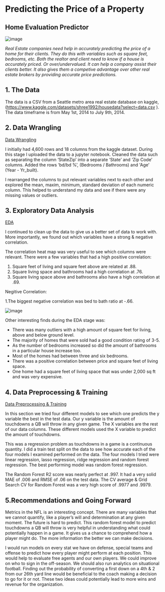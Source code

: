 # Predicting the Price of a Property

## Home Evaluation Predictor 

![image](https://lh3.googleusercontent.com/p/AF1QipMonHBuOOrL0UUzj45iIrfMqY2I76lbLNuPtNFg=w960-h960-n-o-v1)

   *Real Estate companies need help in accurately predicting the price of a home for their clients. They do this with variables such as square feet, bedrooms, etc.  Both the realtor and client need to know if a house is accurately priced. Or over/undervalued. It can help a company assist their clients better. It also gives them a competive advantage over other real estate brokers by providing accurate price predictions.*
 
 
## 1. The Data
The data is a CSV from a Seattle metro area real estate database on kaggle, (https://www.kaggle.com/datasets/shree1992/housedata?select=data.csv ). The data timeframe is from May 1st, 2014 to July 9th, 2014.
 
## 2. Data Wrangling
[Data Wrangling](http://localhost:8888/notebooks/Documents/GitHub/Home%20Price%20Predictor%20Capstone/Data%20Wrangling%20%26%20EDA%20for%20Home%20Price%20Predictor%20Capstone.ipynb)

I initially had 4,600 rows and 18 columns from the kaggle dataset. During this stage I uploaded the data to a jupyter notebook. Cleaned the data such as separating the column ‘StateZip’ into a separate ‘State’ and ‘Zip Code’ columns. Added the rows ‘bd/bd %’, (Bedrooms / Bathrooms) and 'Age’ (Year -  Yr_built).

I rearranged the columns to put relevant variables next to each other and explored the mean, maxim, minimum, standard deviation of each numeric column. This helped to understand my data and see if there were any missing values or outliers.

## 3. Exploratory Data Analysis
[EDA](http://localhost:8888/notebooks/Documents/GitHub/Home%20Price%20Predictor%20Capstone/%20Pre-Processing%2C%20Training%20%20%26%20Modeling.ipynb#)
 
I continued to clean up the data to give us a better set of data to work with. More importantly, we found out which variables have a strong & negative correlation.
 
The correlation heat map was very useful to see which columns were relevant. There were a few variables that had a high positive correlation:
1. Square feet of living and square feet above are related at .88.
2. Square living space and bathrooms had a high correlation at .76.
3. Square living space above and bathrooms also have a high correlation at .69.

Negitive Correlation:

1.The biggest negative correlation was bed to bath ratio at -.66.

 ![image](https://user-images.githubusercontent.com/86930309/193145314-8b8c26b4-0fa3-44d7-914d-2b8dcfcd7a77.png)

Other interesting finds during the EDA stage was:
- There was many outliers with a high amount of square feet for living, above and below ground level.
- The majority of homes that were sold had a good condition rating of 3-5.
- As the number of bedrooms increased so did the amount of bathrooms in a particular house increase too. 
- Most of the homes had between three and six bedrooms.
- There was a positive correlation between price and square feet of living space. 
- One home had a square feet of living space that was under 2,000 sq ft and was very expensive. 
 
## 4. Data Preprocessing & Training
[Data Preprocessing & Training](http://localhost:8888/notebooks/Documents/GitHub/Home%20Price%20Predictor%20Capstone/%20Pre-Processing%2C%20Training%20%20%26%20Modeling.ipynb)
 
In this section we tried four different models to see which one predicts the y variable the best in the test data. Our y variable is the amount of touchdowns a QB will throw in any given game. The X variables are the rest of our data columns. These different models used the X variable to predict the amount of touchdowns.
 
This was a regression problem as touchdowns in a game is a continuous quantity. I did a train test split on the data to see how accurate each of the four models I examined performed on the data. The four models I tried were linear regression, lasso regression, ridge regression and random forest regression. The best performing model was random forest regression.
 
The Random Forest R2 score was nearly perfect at .997. It had a very solid MAE of .006 and RMSE of .06 on the test data. The CV average & Grid Search CV for Random Forest was a very high score of .9977 and .9979.
 
 
## 5.Recommendations and Going Forward 
 Metrics in the NFL is an interesting concept. There are many variables that we cannot quantify, like a player’s will and determination at any given moment. The future is hard to predict. This random forest model to predict touchdowns a QB will throw is very helpful in understanding what could potentially happen in a game. It gives us a chance to comprehend how a player might do. The more information the better we can make decisions.
 
I would run models on every stat we have on defense, special teams and offense to predict how every player might perform at each position. This would help to evaluate free agents and our own players. We could improve on who to sign in the off-season.
We should also run analytics on situational football. Finding out the probability of converting a first down on a 4th & 2 from our 26th yard line would be beneficial to the coach making a decision to go for it or not. These two ideas could potentially lead to more wins and revenue for the organization.
 
